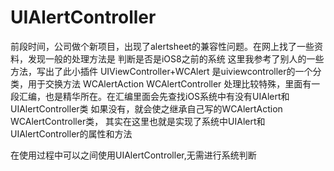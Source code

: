 # UIAlertController
前段时间，公司做个新项目，出现了alertsheet的兼容性问题。在网上找了一些资料，发现一般的处理方法是
判断是否是iOS8之前的系统
这里我参考了别人的一些方法，写出了此小插件
UIViewController+WCAlert 是uiviewcontroller的一个分类，用于交换方法
WCAlertAction
WCAlertController 
处理比较特殊，里面有一段汇编，也是精华所在。在汇编里面会先查找iOS系统中有没有UIAlert和UIAlertController类
如果没有，就会使之继承自己写的WCAlertAction  WCAlertController类，
其实在这里也就是实现了系统中UIAlert和UIAlertController的属性和方法

在使用过程中可以之间使用UIAlertController,无需进行系统判断
